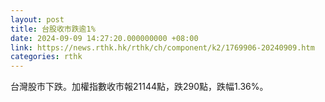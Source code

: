 ```yaml
---
layout: post
title: 台股收市跌逾1%
date: 2024-09-09 14:27:20.000000000 +08:00
link: https://news.rthk.hk/rthk/ch/component/k2/1769906-20240909.htm
categories: rthk
---
```


台灣股市下跌。加權指數收市報21144點，跌290點，跌幅1.36%。
